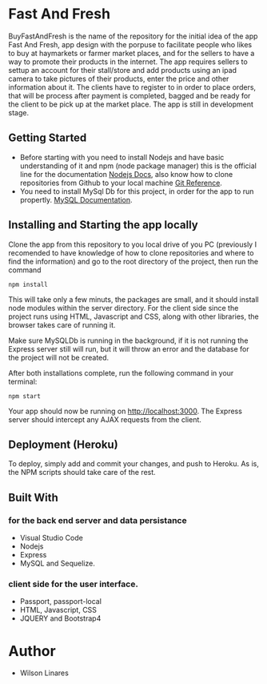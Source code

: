 # Fast And Fresh
BuyFastAndFresh is the name of the repository for the initial idea of the app Fast And Fresh, app design with the porpuse to facilitate people who likes to buy at haymarkets or farmer market places, and for the sellers to have a way to promote their products in the internet. The app requires sellers to settup an account for their stall/store and add products using an ipad camera to take pictures of their products, enter the price and other information about it. The clients have to register to in order to  place orders, that will be process after payment is completed, bagged and be ready for the client to be pick up at the market place. The app is still in development stage.

## Getting Started
* Before starting with you need to install Nodejs and have basic understanding of it and npm (node package manager) this is the official line for the documentation [Nodejs Docs](https://nodejs.org/en/docs/), also know how to clone repositories from Github to your local machine [Git Reference](https://www.git-scm.com/docs). 
* You need to install MySql Db for this project, in order for the app to run propertly. [MySQL Documentation](https://dev.mysql.com/doc/).

## Installing and Starting the app locally

Clone the app from this repository to you local drive of you PC (previously I recomended to have knowledge of how to clone repositories and where to find the information) and go to the root directory of the project, then run the command

```
npm install
```
This will take only a few minuts, the packages are small, and it should install node modules within the server directory. For the client side since the project runs using HTML, Javascript and CSS, along with other libraries, the browser takes care of running it.

Make sure MySQLDb is running in the background, if it is not running the Express server still will run, but it will throw an error and the database for the project will not be created.

After both installations complete, run the following command in your terminal:

```
npm start
```

Your app should now be running on <http://localhost:3000>. The Express server should intercept any AJAX requests from the client.

## Deployment (Heroku)

To deploy, simply add and commit your changes, and push to Heroku. As is, the NPM scripts should take care of the rest.

## Built With

### for the back end server and data persistance
* Visual Studio Code
* Nodejs 
* Express 
* MySQL and Sequelize. 

### client side for the user interface.
* Passport, passport-local 
* HTML, Javascript, CSS
* JQUERY and Bootstrap4

# Author
* Wilson Linares 
